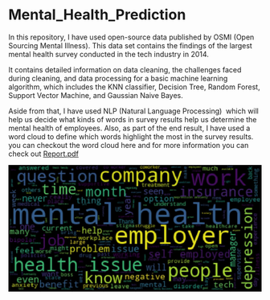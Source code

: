 # Mental_Health_Prediction

In this repository, I have used open-source data published by OSMI (Open Sourcing Mental Illness). This data set contains the findings of the largest mental health survey conducted in the tech industry in 2014.

It contains detailed information on data cleaning, the challenges faced during cleaning, and data processing for a basic machine learning algorithm, which includes the KNN classifier, Decision Tree, Random Forest, Support Vector Machine, and Gaussian Naive Bayes.

Aside from that, I have used NLP (Natural Language Processing)  which will help us decide what kinds of words in survey results help us determine the mental health of employees. Also, as part of the end result, I have used a word cloud to define which words highlight the most in the survey results. you can checkout the word cloud here and for more information you can check out [Report.pdf](https://github.com/kmpatel100/Mental_Health_Prediction/blob/master/Report.pdf)



![alt text](https://github.com/kmpatel100/Mental_Health_Prediction/blob/master/word%20cloud.jpg?raw=true)
